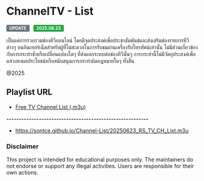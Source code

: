 # ChannelTV - List

<div style="display: flex; align-items: center; gap: 10px;">
    <span style="background-color: #6c757d; color: white; padding: 2px 8px; border-radius: 3px; font-size: 0.8em; font-weight: bold;">UPDATE</span>
    <span style="background-color: #28a745; color: white; padding: 2px 8px; border-radius: 3px; font-size: 0.8em; font-weight: bold;">2025.06.23</span>
</div>

เป็นแค่การรวบรวมช่องทีวีออนไลน์ โดยมีจุดประสงค์เพื่อประชาสัมพันธ์และส่งเสริมช่องรายการทีวีต่างๆ บนอินเทอร์เน็ตสำหรับผู้ที่ไม่สะดวกในการรับชมผ่านเครื่องรับโทรทัศน์เท่านั้น ไม่มีส่วนเกี่ยวข้องกับการกระทำซ้ำหรือเปลี่ยนแปลงใดๆ ที่ส่งผลกระทบต่อช่องทีวีนั้นๆ การกระทำนี้ไม่มีวัตถุประสงค์เพื่อแสวงหาผลประโยชน์หรือสนับสนุนการกระทำผิดกฎหมายใดๆ ทั้งสิ้น

@2025

## Playlist URL

* [Free TV Channel List (.m3u)](https://sontce.github.io/Channel-List/20250623_RS_TV_CH_List.m3u)

**---------------------------------------------------------**

- https://sontce.github.io/Channel-List/20250623_RS_TV_CH_List.m3u

### **Disclaimer**

This project is intended for educational purposes only. The maintainers do not endorse or support any illegal activities. Users are responsible for their own actions.
